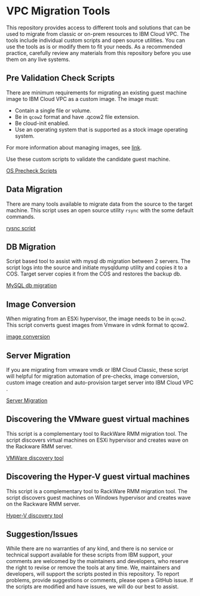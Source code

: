 # VPC Migration Tools

This repository provides access to different tools and solutions that can be used to migrate from classic or on-prem resources to IBM Cloud VPC.  The tools include individual custom scripts and open source utilities.  You can use the tools as is or modify them to fit your needs. As a recommended
practice, carefully review any materials from this repository before you use them on any live systems.

## Pre Validation Check Scripts ##

There are minimum requirements for migrating an existing guest machine image to IBM Cloud VPC as a custom image.  The image must:

* Contain a single file or volume.
* Be in `qcow2` format and have .qcow2 file extension.
* Be cloud-init enabled.
* Use an operating system that is supported as a stock image operating system.

For more information about managing images, see [link](https://cloud.ibm.com/docs/vpc?topic=vpc-managing-images).

Use these custom scripts to validate the candidate guest machine.

[OS Precheck Scripts](os-precheck-scripts/)

## Data Migration ##

There are many tools available to migrate data from the source to the target machine. This
script uses an open source utility `rsync` with the some default commands. 

[rysnc script](data-migration/)

## DB Migration ##

Script based tool to assist with mysql db migration between 2 servers. The script logs into the
source and initiate mysqldump utility and copies it to a COS. Target server copies it from the
COS and restores the backup db.

[MySQL db migration](db-migration/mysql/)

## Image Conversion ##

When migrating from an ESXi hypervisor, the image needs to be in `qcow2`. This script
converts guest images from Vmware in vdmk format to qcow2. 

[image conversion](image-conversion)

## Server Migration ##

If you are migrating from vmware vmdk or IBM Cloud Classic, these script will helpful for migration automation of pre-checks, image conversion, custom image creation and auto-provision target server into IBM Cloud VPC . 

[Server Migration](server-migration)

## Discovering the VMware guest virtual machines ##

This script is a complementary tool to RackWare RMM migration tool. The script discovers virtual machines on ESXi hypervisor and creates
wave on the Rackware RMM server.

[VMWare discovery tool](v2v-discovery-tool-rmm/VMware/)

## Discovering the Hyper-V guest virtual machines ##

This script is a complementary tool to RackWare RMM migration tool. The script discovers guest machines on Windows hypervisor and creates
wave on the Rackware RMM server.

[Hyper-V discovery tool](v2v-discovery-tool-rmm/HyperV/)

## Suggestion/Issues ##

While there are no warranties of any kind, and there is no service or technical support
available for these scripts from IBM support, your comments are welcomed by the maintainers
and developers, who reserve the right to revise or remove the tools at any time. We,
maintainers and developers, will support the scripts posted in this repository. To report 
problems, provide suggestions or comments, please open a GitHub issue. If the scripts are
modified and have issues, we will do our best to assist.

<!-- A more detailed Usage or detailed explaination of the repository here -->
